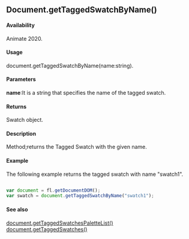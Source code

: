 ## Document.getTaggedSwatchByName()

#### Availability

Animate 2020.

#### Usage

document.getTaggedSwatchByName(name:string).

#### Parameters

**name**:It is a string that specifies the name of the tagged swatch.

#### Returns

Swatch object.

#### Description

Method;returns the Tagged Swatch with the given name.

#### Example
The following example returns the tagged swatch with name "swatch1".

```javascript

var document = fl.getDocumentDOM();
var swatch = document.getTaggedSwatchByName("swatch1");

```
#### See also
[document.getTaggedSwatchesPaletteList()](../Document_object/docu6063.md)
[document.getTaggedSwatches()](../Document_object/docu6064.md)